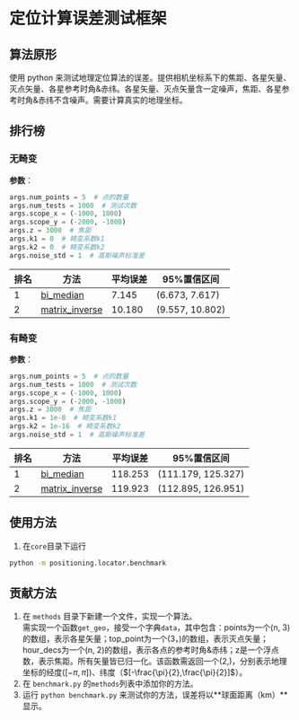 # 定位计算误差测试框架

## 算法原形

使用 python 来测试地理定位算法的误差。提供相机坐标系下的焦距、各星矢量、灭点矢量、各星参考时角&赤纬。各星矢量、灭点矢量含一定噪声，焦距、各星参考时角&赤纬不含噪声。需要计算真实的地理坐标。

## 排行榜
### 无畸变
**参数**：
```python
args.num_points = 5  # 点的数量
args.num_tests = 1000  # 测试次数
args.scope_x = (-1000, 1000)
args.scope_y = (-2000, -1000)
args.z = 3000  # 焦距
args.k1 = 0  # 畸变系数k1
args.k2 = 0  # 畸变系数k2
args.noise_std = 1  # 高斯噪声标准差
```

|排名|方法|平均误差|95%置信区间|
|---|---|---|---|
| 1 | [bi_median](methods/bi_median.py) | 7.145 | (6.673, 7.617) |
| 2 | [matrix_inverse](methods/matrix_inverse.py) | 10.180 | (9.557, 10.802) |

### 有畸变
**参数**：
```python
args.num_points = 5  # 点的数量
args.num_tests = 1000  # 测试次数
args.scope_x = (-1000, 1000)
args.scope_y = (-2000, -1000)
args.z = 3000  # 焦距
args.k1 = 1e-8  # 畸变系数k1
args.k2 = 1e-16  # 畸变系数k2
args.noise_std = 1  # 高斯噪声标准差
```

|排名|方法|平均误差|95%置信区间|
|---|---|---|---|
| 1 | [bi_median](methods/bi_median.py) | 118.253 | (111.179, 125.327) |
| 2 | [matrix_inverse](methods/matrix_inverse.py) | 119.923 | (112.895, 126.951) |

## 使用方法
1. 在`core`目录下运行
```bash
python -m positioning.locator.benchmark
```

## 贡献方法
1. 在 `methods` 目录下新建一个文件，实现一个算法。  
    需实现一个函数`get_geo`，接受一个字典`data`，其中包含：points为一个(n, 3)的数组，表示各星矢量；top_point为一个(3，)的数组，表示灭点矢量；hour_decs为一个(n, 2)的数组，表示各点的参考时角&赤纬；z是一个浮点数，表示焦距。所有矢量皆已归一化。该函数需返回一个(2,)，分别表示地理坐标的经度($[-\pi,\pi]$)、纬度（$[-\frac{\pi}{2},\frac{\pi}{2}]$）。
2. 在 `benchmark.py` 的`methods`列表中添加你的方法。
3. 运行 `python benchmark.py` 来测试你的方法，误差将以**球面距离（km）**显示。
